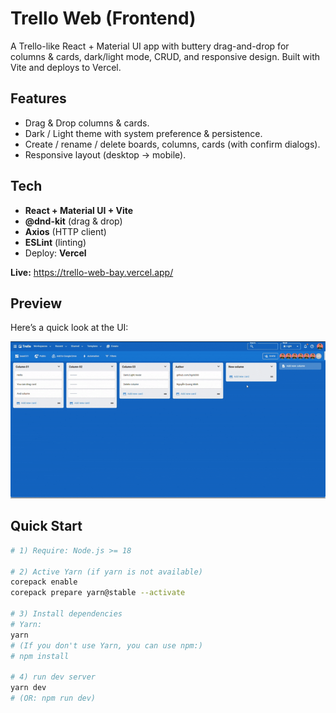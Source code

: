 # Trello Web (Frontend)
A Trello-like React + Material UI app with buttery drag-and-drop for columns & cards, dark/light mode, CRUD, and responsive design. Built with Vite and deploys to Vercel.

## Features
- Drag & Drop columns & cards.
- Dark / Light theme with system preference & persistence.
- Create / rename / delete boards, columns, cards (with confirm dialogs).
- Responsive layout (desktop → mobile).

## Tech
- **React + Material UI + Vite**
- **@dnd-kit** (drag & drop)
- **Axios** (HTTP client)
- **ESLint** (linting)
- Deploy: **Vercel**

**Live:** https://trello-web-bay.vercel.app/

## Preview

Here’s a quick look at the UI:

![Trello-web Demo](src/assets/demo.gif)

## Quick Start

```bash
# 1) Require: Node.js >= 18

# 2) Active Yarn (if yarn is not available)
corepack enable
corepack prepare yarn@stable --activate

# 3) Install dependencies
# Yarn:
yarn
# (If you don't use Yarn, you can use npm:)
# npm install

# 4) run dev server
yarn dev
# (OR: npm run dev)
```
